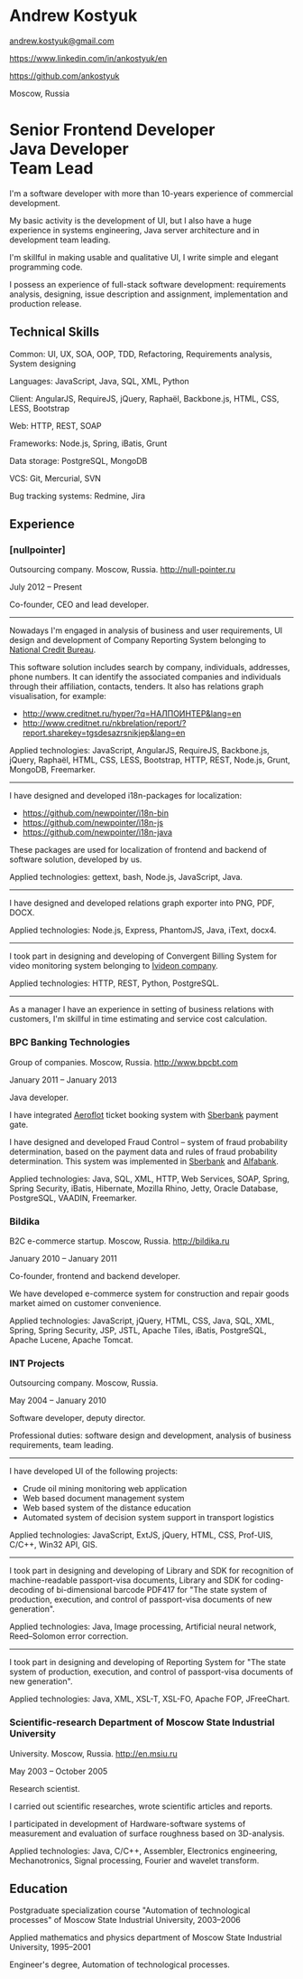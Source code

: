 # Andrew Kostyuk

[andrew.kostyuk@gmail.com](mailto:andrew.kostyuk@gmail.com)

https://www.linkedin.com/in/ankostyuk/en

https://github.com/ankostyuk

Moscow, Russia


# Senior Frontend Developer<br>Java Developer<br>Team Lead

I'm a software developer with more than 10-years experience of commercial development.

My basic activity is the development of UI, but I also have a huge experience
in systems engineering, Java server architecture and in development team leading.

I'm skillful in making usable and qualitative UI,
I write simple and elegant programming code.

I possess an experience of full-stack software development:
requirements analysis, designing, issue description and assignment,
implementation and production release.


## Technical Skills

Common: UI, UX, SOA, OOP, TDD, Refactoring, Requirements analysis, System designing

Languages: JavaScript, Java, SQL, XML, Python

Client: AngularJS, RequireJS, jQuery, Raphaël, Backbone.js, HTML, CSS, LESS, Bootstrap

Web: HTTP, REST, SOAP

Frameworks: Node.js, Spring, iBatis, Grunt

Data storage: PostgreSQL, MongoDB

VCS: Git, Mercurial, SVN

Bug tracking systems: Redmine, Jira

## Experience

### [nullpointer]

Outsourcing company. Moscow, Russia. http://null-pointer.ru

July 2012 – Present

Co-founder, CEO and lead developer.

* * *

Nowadays I'm engaged in analysis of business and user requirements,
UI design and development of Company Reporting System
belonging to [National Credit Bureau](http://www.creditnet.ru?lang=en).

This software solution includes search by company, individuals, addresses, phone numbers.
It can identify the associated companies and individuals
through their affiliation, contacts, tenders.
It also has relations graph visualisation, for example:
* http://www.creditnet.ru/hyper/?q=НАЛПОИНТЕР&lang=en
* http://www.creditnet.ru/nkbrelation/report/?report.sharekey=tgsdesazrsnikjep&lang=en

Applied technologies: JavaScript, AngularJS, RequireJS, Backbone.js, jQuery, Raphaël, HTML, CSS, LESS, Bootstrap, HTTP, REST, Node.js, Grunt, MongoDB, Freemarker.

* * *

I have designed and developed i18n-packages for localization:
* https://github.com/newpointer/i18n-bin
* https://github.com/newpointer/i18n-js
* https://github.com/newpointer/i18n-java

These packages are used for localization of frontend and backend of software solution, developed by us.

Applied technologies: gettext, bash, Node.js, JavaScript, Java.

* * *

I have designed and developed relations graph exporter into PNG, PDF, DOCX.

Applied technologies: Node.js, Express, PhantomJS, Java, iText, docx4.

* * *

I took part in designing and developing of Convergent Billing System
for video monitoring system belonging to [Ivideon company](http://www.ivideon.com/).

Applied technologies: HTTP, REST, Python, PostgreSQL.

* * *

As a manager I have an experience in setting of business relations with customers,
I'm skillful in time estimating and service cost calculation.

### BPC Banking Technologies

Group of companies. Moscow, Russia. http://www.bpcbt.com

January 2011 – January 2013

Java developer.

I have integrated [Aeroflot](http://www.aeroflot.ru/cms/en) ticket booking system with [Sberbank](http://www.sberbank.ru/en/) payment gate.

I have designed and developed Fraud Control – system of fraud probability determination,
based on the payment data and rules of fraud probability determination.
This system was implemented in [Sberbank](http://www.sberbank.ru/en/) and [Alfabank](http://alfabank.com/).

Applied technologies: Java, SQL, XML, HTTP, Web Services, SOAP, Spring, Spring Security, iBatis, Hibernate, Mozilla Rhino, Jetty, Oracle Database, PostgreSQL, VAADIN, Freemarker.

### Bildika

B2C e-commerce startup. Moscow, Russia. http://bildika.ru

January 2010 – January 2011

Co-founder, frontend and backend developer.

We have developed e-commerce system for construction and repair goods market aimed on customer convenience.

Applied technologies: JavaScript, jQuery, HTML, CSS, Java, SQL, XML, Spring, Spring Security, JSP, JSTL, Apache Tiles, iBatis, PostgreSQL, Apache Lucene, Apache Tomcat.

### INT Projects

Outsourcing company. Moscow, Russia.

May 2004 – January 2010

Software developer, deputy director.

Professional duties: software design and development,
analysis of business requirements, team leading.

* * *

I have developed UI of the following projects:
* Crude oil mining monitoring web application
* Web based document management system
* Web based system of the distance education
* Automated system of decision system support in transport logistics

Applied technologies: JavaScript, ExtJS, jQuery, HTML, CSS, Prof-UIS, C/C++, Win32 API, GIS.

* * *

I took part in designing and developing
of Library and SDK for recognition of machine-readable passport-visa documents,
Library and SDK for coding-decoding of bi-dimensional barcode PDF417
for "The state system of production, execution, and control of passport-visa documents of new generation".

Applied technologies: Java, Image processing, Artificial neural network, Reed–Solomon error correction.

* * *

I took part in designing and developing of Reporting System
for "The state system of production, execution, and control of passport-visa documents of new generation".

Applied technologies: Java, XML, XSL-T, XSL-FO, Apache FOP, JFreeChart.

### Scientific-research Department of Moscow State Industrial University

University. Moscow, Russia. http://en.msiu.ru

May 2003 – October 2005

Research scientist.

I carried out scientific researches, wrote scientific articles and reports.

I participated in development of Hardware-software systems of measurement and evaluation of surface roughness based on 3D-analysis.

Applied technologies: Java, С/С++, Assembler, Electronics engineering, Mechanotronics, Signal processing, Fourier and wavelet transform.

## Education

Postgraduate specialization course "Automation of technological processes" of Moscow State Industrial University, 2003–2006

Applied mathematics and physics department of Moscow State Industrial University, 1995–2001

Engineer's degree, Automation of technological processes.
